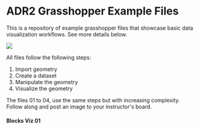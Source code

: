 # ADR2 Grasshopper Example Files

This is a repository of example grasshopper files that showcase basic data visualization workflows.
See more details below.

![](gifs/Gif-2021-19-12-13-19-27.gif)

All files follow the following steps:
1. Import geometry
2. Create a dataset
3. Manipulate the geometry
4. Visualize the geometry

The files 01 to 04, use the same steps but with increasing complexity.
Follow along and post an image to your instructor's board.

#### Blocks Viz 01
